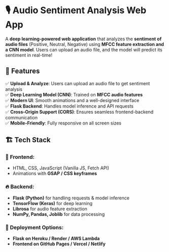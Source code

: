 # 🎙️ **Audio Sentiment Analysis Web App**  
A **deep learning-powered web application** that analyzes the **sentiment of audio files** (Positive, Neutral, Negative) using **MFCC feature extraction and a CNN model**. Users can upload an audio file, and the model will predict its sentiment in real-time!  

## 🌟 **Features**  
✅ **Upload & Analyze**: Users can upload an audio file to get sentiment analysis  
✅ **Deep Learning Model (CNN)**: Trained on **MFCC audio features**  
✅ **Modern UI**: Smooth animations and a well-designed interface  
✅ **Flask Backend**: Handles model inference and API requests  
✅ **Cross-Origin Support (CORS)**: Ensures seamless frontend-backend communication  
✅ **Mobile-Friendly**: Fully responsive on all screen sizes 

## 🏗 **Tech Stack**  
### 🎨 **Frontend:**  
- HTML, CSS, JavaScript (Vanilla JS, Fetch API)  
- Animations with **GSAP / CSS keyframes**

### 🔥 **Backend:**  
- **Flask (Python)** for handling requests & model inference  
- **TensorFlow (Keras)** for deep learning  
- **Librosa** for audio feature extraction  
- **NumPy, Pandas, Joblib** for data processing

### 🚀 **Deployment Options:**  
- **Flask on Heroku / Render / AWS Lambda**  
- **Frontend on GitHub Pages / Vercel / Netlify**
